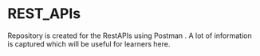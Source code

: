 # REST_APIs
Repository is created  for the RestAPIs using Postman . A lot of information is captured which will be useful for learners here.

